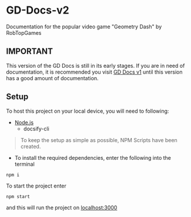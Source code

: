 # GD-Docs-v2
 Documentation for the popular video game "Geometry Dash" by RobTopGames

## IMPORTANT

This version of the GD Docs is still in its early stages. If you are in need of documentation, it is recommended you visit [GD Docs v1](https://github.com/gd-programming/gddocs) until this version has a good amount of documentation.

## Setup

To host this project on your local device, you will need to following:

- [Node.js](https://nodejs.org/en/)
    - docsify-cli

> To keep the setup as simple as possible, NPM Scripts have been created.

- To install the required dependencies, enter the following into the terminal
```
npm i
```
To start the project enter
```
npm start
```
and this will run the project on [localhost:3000](http://localhost:3000/#/)
